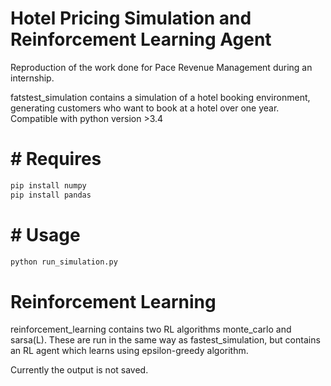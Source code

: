 # Hotel Pricing Simulation and Reinforcement Learning Agent

Reproduction of the work done for Pace Revenue Management during an internship. 

fatstest_simulation contains a simulation of a hotel booking environment, generating customers who want to book at a hotel over one year. 
Compatible with python version >3.4 

# # Requires
```bash
pip install numpy
pip install pandas
```

# # Usage
```bash
python run_simulation.py
```


# Reinforcement Learning

reinforcement_learning contains two RL algorithms monte_carlo and sarsa(L). These are run in the same way as fastest_simulation, 
but contains an RL agent which learns using epsilon-greedy algorithm.

Currently the output is not saved.


